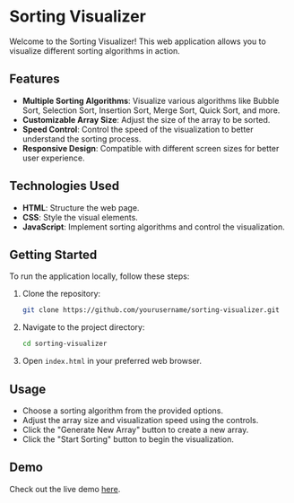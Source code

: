 # Sorting Visualizer

Welcome to the Sorting Visualizer! This web application allows you to visualize different sorting algorithms in action.

## Features

- **Multiple Sorting Algorithms**: Visualize various algorithms like Bubble Sort, Selection Sort, Insertion Sort, Merge Sort, Quick Sort, and more.
- **Customizable Array Size**: Adjust the size of the array to be sorted.
- **Speed Control**: Control the speed of the visualization to better understand the sorting process.
- **Responsive Design**: Compatible with different screen sizes for better user experience.

## Technologies Used

- **HTML**: Structure the web page.
- **CSS**: Style the visual elements.
- **JavaScript**: Implement sorting algorithms and control the visualization.

## Getting Started

To run the application locally, follow these steps:

1. Clone the repository:
    ```sh
    git clone https://github.com/yourusername/sorting-visualizer.git
    ```
2. Navigate to the project directory:
    ```sh
    cd sorting-visualizer
    ```
3. Open `index.html` in your preferred web browser.

## Usage

- Choose a sorting algorithm from the provided options.
- Adjust the array size and visualization speed using the controls.
- Click the "Generate New Array" button to create a new array.
- Click the "Start Sorting" button to begin the visualization.

## Demo

Check out the live demo [here](https://pratik-shrivastava.github.io/SORTING-VISUALIZER/).


